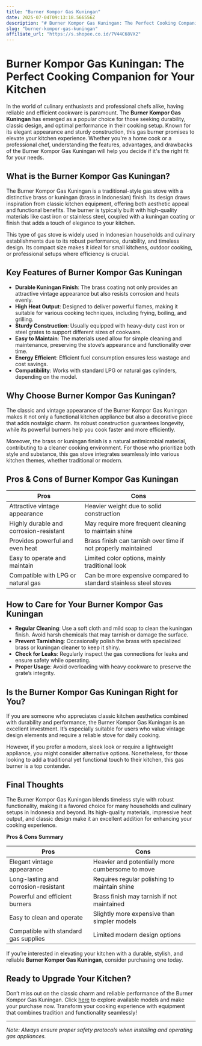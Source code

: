 ```yaml
---
title: "Burner Kompor Gas Kuningan"
date: 2025-07-04T09:13:18.566556Z
description: "# Burner Kompor Gas Kuningan: The Perfect Cooking Companion for Your Kitchen..."
slug: "burner-kompor-gas-kuningan"
affiliate_url: "https://s.shopee.co.id/7V44C68VX2"
---
```

# Burner Kompor Gas Kuningan: The Perfect Cooking Companion for Your Kitchen

In the world of culinary enthusiasts and professional chefs alike, having reliable and efficient cookware is paramount. The **Burner Kompor Gas Kuningan** has emerged as a popular choice for those seeking durability, classic design, and optimal performance in their cooking setup. Known for its elegant appearance and sturdy construction, this gas burner promises to elevate your kitchen experience. Whether you're a home cook or a professional chef, understanding the features, advantages, and drawbacks of the Burner Kompor Gas Kuningan will help you decide if it's the right fit for your needs.

## What is the Burner Kompor Gas Kuningan?

The Burner Kompor Gas Kuningan is a traditional-style gas stove with a distinctive brass or kuningan (brass in Indonesian) finish. Its design draws inspiration from classic kitchen equipment, offering both aesthetic appeal and functional benefits. The burner is typically built with high-quality materials like cast iron or stainless steel, coupled with a kuningan coating or finish that adds a touch of elegance to your kitchen.

This type of gas stove is widely used in Indonesian households and culinary establishments due to its robust performance, durability, and timeless design. Its compact size makes it ideal for small kitchens, outdoor cooking, or professional setups where efficiency is crucial.

## Key Features of Burner Kompor Gas Kuningan

- **Durable Kuningan Finish**: The brass coating not only provides an attractive vintage appearance but also resists corrosion and heats evenly.
- **High Heat Output**: Designed to deliver powerful flames, making it suitable for various cooking techniques, including frying, boiling, and grilling.
- **Sturdy Construction**: Usually equipped with heavy-duty cast iron or steel grates to support different sizes of cookware.
- **Easy to Maintain**: The materials used allow for simple cleaning and maintenance, preserving the stove’s appearance and functionality over time.
- **Energy Efficient**: Efficient fuel consumption ensures less wastage and cost savings.
- **Compatibility**: Works with standard LPG or natural gas cylinders, depending on the model.

## Why Choose Burner Kompor Gas Kuningan?

The classic and vintage appearance of the Burner Kompor Gas Kuningan makes it not only a functional kitchen appliance but also a decorative piece that adds nostalgic charm. Its robust construction guarantees longevity, while its powerful burners help you cook faster and more efficiently.

Moreover, the brass or kuningan finish is a natural antimicrobial material, contributing to a cleaner cooking environment. For those who prioritize both style and substance, this gas stove integrates seamlessly into various kitchen themes, whether traditional or modern.

## Pros & Cons of Burner Kompor Gas Kuningan

| **Pros** | **Cons** |
|---------------------------|---------------------------|
| Attractive vintage appearance | Heavier weight due to solid construction |
| Highly durable and corrosion-resistant | May require more frequent cleaning to maintain shine |
| Provides powerful and even heat | Brass finish can tarnish over time if not properly maintained |
| Easy to operate and maintain | Limited color options, mainly traditional look |
| Compatible with LPG or natural gas | Can be more expensive compared to standard stainless steel stoves |

## How to Care for Your Burner Kompor Gas Kuningan

- **Regular Cleaning**: Use a soft cloth and mild soap to clean the kuningan finish. Avoid harsh chemicals that may tarnish or damage the surface.
- **Prevent Tarnishing**: Occasionally polish the brass with specialized brass or kuningan cleaner to keep it shiny.
- **Check for Leaks**: Regularly inspect the gas connections for leaks and ensure safety while operating.
- **Proper Usage**: Avoid overloading with heavy cookware to preserve the grate’s integrity.

## Is the Burner Kompor Gas Kuningan Right for You?

If you are someone who appreciates classic kitchen aesthetics combined with durability and performance, the Burner Kompor Gas Kuningan is an excellent investment. It’s especially suitable for users who value vintage design elements and require a reliable stove for daily cooking.

However, if you prefer a modern, sleek look or require a lightweight appliance, you might consider alternative options. Nonetheless, for those looking to add a traditional yet functional touch to their kitchen, this gas burner is a top contender.

## Final Thoughts

The Burner Kompor Gas Kuningan blends timeless style with robust functionality, making it a favored choice for many households and culinary setups in Indonesia and beyond. Its high-quality materials, impressive heat output, and classic design make it an excellent addition for enhancing your cooking experience.

**Pros & Cons Summary**

| **Pros** | **Cons** |
|---------------------------|---------------------------|
| Elegant vintage appearance | Heavier and potentially more cumbersome to move |
| Long-lasting and corrosion-resistant | Requires regular polishing to maintain shine |
| Powerful and efficient burners | Brass finish may tarnish if not maintained |
| Easy to clean and operate | Slightly more expensive than simpler models |
| Compatible with standard gas supplies | Limited modern design options |

If you’re interested in elevating your kitchen with a durable, stylish, and reliable **Burner Kompor Gas Kuningan**, consider purchasing one today.

## Ready to Upgrade Your Kitchen?

Don’t miss out on the classic charm and reliable performance of the Burner Kompor Gas Kuningan. Click [here](https://s.shopee.co.id/7V44C68VX2) to explore available models and make your purchase now. Transform your cooking experience with equipment that combines tradition and functionality seamlessly!

---

*Note: Always ensure proper safety protocols when installing and operating gas appliances.*